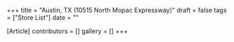 +++
title = "Austin, TX (10515 North Mopac Expressway)"
draft = false
tags = ["Store List"]
date = ""

[Article]
contributors = []
gallery = []
+++